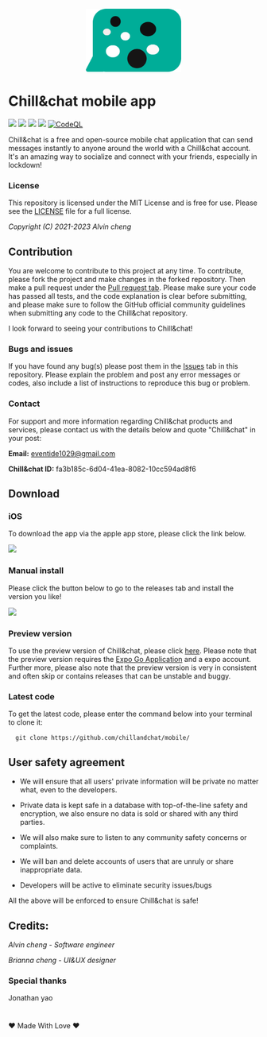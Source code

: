 <p align="center"how><img src="https://github.com/Chillandchat/.github/blob/main/logo.svg" style="width:12rem;"/></p>

# Chill&chat mobile app

![](https://img.shields.io/github/repo-size/Chill-and-chat/Chill-chat) ![](https://img.shields.io/github/v/release/Chill-and-chat/Chill-chat) ![](https://img.shields.io/github/issues-pr-closed/chill-and-chat/chill-chat) ![](https://img.shields.io/github/issues-pr-raw/chill-and-chat/chill-chat)
[![CodeQL](https://github.com/Chillandchat/mobile/actions/workflows/codeql-analysis.yml/badge.svg)](https://github.com/Chillandchat/mobile/actions/workflows/codeql-analysis.yml)

Chill&chat is a free and open-source mobile chat application that can send messages instantly to anyone around the world with a Chill&chat account. It's an amazing way to socialize and connect with your friends, especially in lockdown!

### License

This repository is licensed under the MIT License and is free for use. Please see the [LICENSE](https://github.com/Chill-and-chat/Chill-chat/blob/master/LICENSE) file for a full license.

_Copyright (C) 2021-2023 Alvin cheng_

## Contribution

You are welcome to contribute to this project at any time. To contribute, please fork the project and make changes in the forked repository. Then make a pull request under the [Pull request tab](https://github.com/chilladnchat/mobile/pulls). Please make sure your code has passed all tests, and the code explanation is clear before submitting, and please make sure to follow the GitHub official community guidelines when submitting any code to the Chill&chat repository.

I look forward to seeing your contributions to Chill&chat!

### Bugs and issues

If you have found any bug(s) please post them in the [Issues](https://github.com/chillandchat/mobile/issues) tab in this repository. Please explain the problem and post any error messages or codes, also include a list of instructions to reproduce this bug or problem.

### Contact

For support and more information regarding Chill&chat products and services, please contact us with the details below and quote "Chill&chat" in your post:

**Email:** eventide1029@gmail.com

**Chill&chat ID:** fa3b185c-6d04-41ea-8082-10cc594ad8f6

## Download

### iOS

To download the app via the apple app store, please click the link below.

<a href="https://apps.apple.com/au/app/chill-chat/id6443742617"><img style="width:15rem;" src="https://images.squarespace-cdn.com/content/v1/602d0aa03d9bab5833f89e28/1615402085435-KPC9C9YMJD2IUD18D9XS/apple-app-store-badge-white.png"/><a>

### Manual install

Please click the button below to go to the releases tab and install the version you like!

<a href="https://github.com/Chillandchat/mobile/releases"><img style="width:15rem;" src="https://user-images.githubusercontent.com/33416429/92813512-27f0bb80-f376-11ea-8562-ee2b3e416aec.png"/><a>

### Preview version

To use the preview version of Chill&chat, please click [here](https://expo.dev/@cheng-alvin/chillandchat-mobile?serviceType=classic&distribution=expo-go). Please note that the preview version requires the [Expo Go Application](https://apps.apple.com/app/apple-store/id982107779) and a expo account. Further more, please also note that the preview version is very in consistent and often skip or contains releases that can be unstable and buggy.

### Latest code

To get the latest code, please enter the command below into your terminal to clone it:

```
  git clone https://github.com/chillandchat/mobile/
```

## User safety agreement

- We will ensure that all users' private information will be private no matter what, even to the developers.

- Private data is kept safe in a database with top-of-the-line safety and encryption, we also ensure no data is sold or shared with any third parties.

- We will also make sure to listen to any community safety concerns or complaints.

- We will ban and delete accounts of users that are unruly or share inappropriate data.

- Developers will be active to eliminate security issues/bugs

All the above will be enforced to ensure Chill&chat is safe!

## Credits:

_Alvin cheng - Software engineer_

_Brianna cheng - UI&UX designer_

### Special thanks

Jonathan yao

#

❤️ Made With Love ❤️
